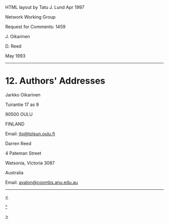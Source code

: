 HTML layout by Tatu J. Lund Apr 1997

Network Working Group

Request for Comments: 1459

J. Oikarinen

D. Reed

May 1993

* * *

# 12. Authors' Addresses

Jarkko Oikarinen

Tuirantie 17 as 9

90500 OULU

FINLAND

Email: [jto@tolsun.oulu.fi](mailto:jto@tolsun.oulu.fi)

Darren Reed

4 Pateman Street

Watsonia, Victoria 3087

Australia

Email: [avalon@coombs.anu.edu.au](mailto:avalon@coombs.anu.edu.au)

* * *

[<](chapter11.html)

[^](rfc.html)

[>](rfc.html)
